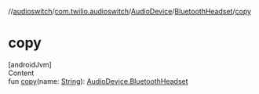 //[audioswitch](../../../index.md)/[com.twilio.audioswitch](../../index.md)/[AudioDevice](../index.md)/[BluetoothHeadset](index.md)/[copy](copy.md)



# copy  
[androidJvm]  
Content  
fun [copy](copy.md)(name: [String](https://kotlinlang.org/api/latest/jvm/stdlib/kotlin/-string/index.html)): [AudioDevice.BluetoothHeadset](index.md)  



